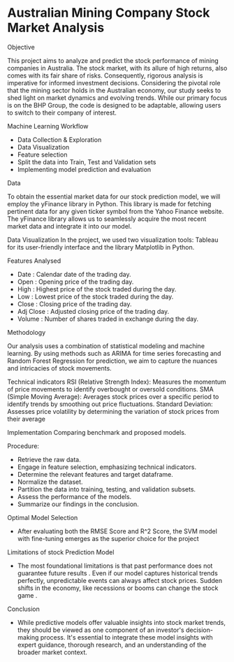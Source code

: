 # Australian Mining Company Stock Market Analysis

Objective

This project aims to analyze and predict the stock performance of mining companies in Australia. The stock market, with its allure of high returns, also comes with its fair share of risks. Consequently, rigorous analysis is imperative for informed investment decisions. Considering the pivotal role that the mining sector holds in the Australian economy, our study seeks to shed light on market dynamics and evolving trends. While our primary focus is on the BHP Group, the code is designed to be adaptable, allowing users to switch to their company of interest.

Machine Learning Workflow

- Data Collection & Exploration 
- Data Visualization
- Feature selection
- Split the data into Train, Test and Validation sets
- Implementing model prediction and evaluation

Data

To obtain the essential market data for our stock prediction model, we will employ the yFinance library in Python. This library is made for fetching pertinent data for any given ticker symbol from the Yahoo Finance website. The yFinance library allows us to seamlessly acquire the most recent market data and integrate it into our model.

Data Visualization
In the project, we used two visualization tools: Tableau for its user-friendly interface and the library Matplotlib in Python.


Features Analysed
- Date :  Calendar date of the trading day. 
- Open : Opening price of the trading day. 
- High : Highest price of the stock traded during the day.
- Low : Lowest price of the stock traded during the day.
- Close : Closing price of the trading day.
- Adj Close : Adjusted closing price of the trading day.
- Volume : Number of shares traded in exchange during the day.


Methodology

Our analysis uses a combination of statistical modeling and machine learning. By using methods such as ARIMA for time series forecasting and Random Forest Regression for prediction, we aim to capture the nuances and intricacies of stock movements.

Technical indicators
RSI (Relative Strength Index): Measures the momentum of price movements to identify overbought or oversold conditions.
SMA (Simple Moving Average): Averages stock prices over a specific period to identify trends by smoothing out price fluctuations.
Standard Deviation: Assesses price volatility by determining the variation of stock prices from their average

Implementation
Comparing benchmark and proposed models.

Procedure:
- Retrieve the raw data.
- Engage in feature selection, emphasizing technical indicators.
- Determine the relevant features and target dataframe.
- Normalize the dataset.
- Partition the data into training, testing, and validation subsets.
- Assess the performance of the models.
- Summarize our findings in the conclusion.

Optimal Model Selection
- After evaluating both the RMSE Score and R^2 Score, the SVM model with fine-tuning emerges as the superior choice for the project

Limitations of stock Prediction Model  

- The most foundational limitations is that past performance does not guarantee future results . Even if our model captures historical trends perfectly, unpredictable events can always affect stock prices. Sudden shifts in the economy, like recessions or booms can change the stock game .


Conclusion

- While predictive models offer valuable insights into stock market trends, they should be viewed as one component of an investor's decision-making process. It's essential to integrate these model insights with expert guidance, thorough research, and an understanding of the broader market context.

